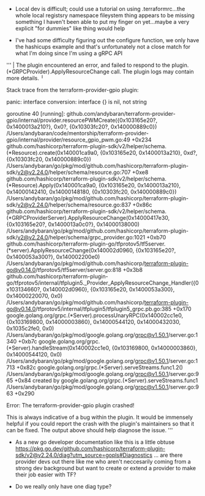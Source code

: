 - Local dev is difficult; could use a tutorial on using .terraformrc...the whole local registsry namespace fileystem thing appears to be missing something I haven't been able to put my finger on yet...maybe a very explicit "for dummies" like thing would help

- I've had some difficulty figuring out the configure function, we only have the hashicups example and that's unfortunately not a close match for what I'm doing since I'm using a gRPC API

'''
| The plugin encountered an error, and failed to respond to the plugin.(*GRPCProvider).ApplyResourceChange call. The plugin logs may contain more details.
╵

Stack trace from the terraform-provider-gpio plugin:

panic: interface conversion: interface {} is nil, not string

goroutine 40 [running]:
github.com/andybaran/terraform-provider-gpio/internal/provider.resourcePWMCreate({0x103165e20?, 0x1400013a210?}, 0x0?, {0x10303fc20?, 0x140000889c0})
	/Users/andybaran/code/mentorship/terraform-provider-gpio/internal/provider/resource_gpio_pwm.go:49 +0x234
github.com/hashicorp/terraform-plugin-sdk/v2/helper/schema.(*Resource).create(0x140001ca9a0, {0x103165e20, 0x1400013a210}, 0xd?, {0x10303fc20, 0x140000889c0})
	/Users/andybaran/go/pkg/mod/github.com/hashicorp/terraform-plugin-sdk/v2@v2.24.0/helper/schema/resource.go:707 +0xe8
github.com/hashicorp/terraform-plugin-sdk/v2/helper/schema.(*Resource).Apply(0x140001ca9a0, {0x103165e20, 0x1400013a210}, 0x14000142410, 0x14000148180, {0x10303fc20, 0x140000889c0})
	/Users/andybaran/go/pkg/mod/github.com/hashicorp/terraform-plugin-sdk/v2@v2.24.0/helper/schema/resource.go:837 +0x86c
github.com/hashicorp/terraform-plugin-sdk/v2/helper/schema.(*GRPCProviderServer).ApplyResourceChange(0x14000417e30, {0x103165e20?, 0x1400013a0c0?}, 0x14000138000)
	/Users/andybaran/go/pkg/mod/github.com/hashicorp/terraform-plugin-sdk/v2@v2.24.0/helper/schema/grpc_provider.go:1021 +0xb70
github.com/hashicorp/terraform-plugin-go/tfprotov5/tf5server.(*server).ApplyResourceChange(0x140002d0960, {0x103165e20?, 0x1400053a300?}, 0x140002200e0)
	/Users/andybaran/go/pkg/mod/github.com/hashicorp/terraform-plugin-go@v0.14.0/tfprotov5/tf5server/server.go:818 +0x3b8
github.com/hashicorp/terraform-plugin-go/tfprotov5/internal/tfplugin5._Provider_ApplyResourceChange_Handler({0x103134660?, 0x140002d0960}, {0x103165e20, 0x1400053a300}, 0x14000220070, 0x0)
	/Users/andybaran/go/pkg/mod/github.com/hashicorp/terraform-plugin-go@v0.14.0/tfprotov5/internal/tfplugin5/tfplugin5_grpc.pb.go:385 +0x170
google.golang.org/grpc.(*Server).processUnaryRPC(0x140002cc1e0, {0x103169800, 0x14000003860}, 0x14000544120, 0x14000432030, 0x1035c2fe0, 0x0)
	/Users/andybaran/go/pkg/mod/google.golang.org/grpc@v1.50.1/server.go:1340 +0xb7c
google.golang.org/grpc.(*Server).handleStream(0x140002cc1e0, {0x103169800, 0x14000003860}, 0x14000544120, 0x0)
	/Users/andybaran/go/pkg/mod/google.golang.org/grpc@v1.50.1/server.go:1713 +0x82c
google.golang.org/grpc.(*Server).serveStreams.func1.2()
	/Users/andybaran/go/pkg/mod/google.golang.org/grpc@v1.50.1/server.go:965 +0x84
created by google.golang.org/grpc.(*Server).serveStreams.func1
	/Users/andybaran/go/pkg/mod/google.golang.org/grpc@v1.50.1/server.go:963 +0x290

Error: The terraform-provider-gpio plugin crashed!

This is always indicative of a bug within the plugin. It would be immensely
helpful if you could report the crash with the plugin's maintainers so that it
can be fixed. The output above should help diagnose the issue.
'''

- As a new go developer documentation like this is a little obtuse https://pkg.go.dev/github.com/hashicorp/terraform-plugin-sdk/v2@v2.24.0/diag?utm_source=gopls#Diagnostics ... are there provider devs out there like me who aren't neccesarily coming from a strong dev background but want to create or extend a provider to make their job easier with TF?

- Do we really only have one diag type?